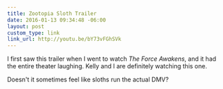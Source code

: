```yaml
---
title: Zootopia Sloth Trailer
date: 2016-01-13 09:34:48 -06:00
layout: post
custom_type: link
link_url: http://youtu.be/bY73vFGhSVk
---
```


I first saw this trailer when I went to watch *The Force Awakens*, and it had the entire theater laughing. Kelly and I are definitely watching this one.

Doesn't it sometimes feel like sloths run the actual DMV?
